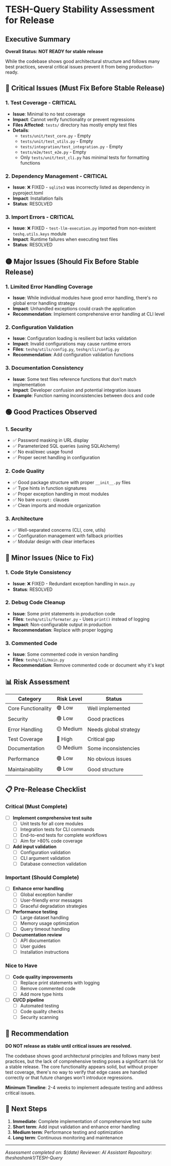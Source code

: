 # TESH-Query Stability Assessment for Release

## Executive Summary

**Overall Status: NOT READY for stable release**

While the codebase shows good architectural structure and follows many best practices, several critical issues prevent it from being production-ready.

## 🔴 Critical Issues (Must Fix Before Stable Release)

### 1. **Test Coverage - CRITICAL**
- **Issue**: Minimal to no test coverage
- **Impact**: Cannot verify functionality or prevent regressions
- **Files Affected**: `tests/` directory has mostly empty test files
- **Details**: 
  - `tests/unit/test_core.py` - Empty
  - `tests/unit/test_utils.py` - Empty  
  - `tests/integration/test_integration.py` - Empty
  - `tests/e2e/test_e2e.py` - Empty
  - Only `tests/unit/test_cli.py` has minimal tests for formatting functions

### 2. **Dependency Management - CRITICAL**
- **Issue**: ❌ FIXED - `sqlite3` was incorrectly listed as dependency in pyproject.toml
- **Impact**: Installation fails
- **Status**: RESOLVED

### 3. **Import Errors - CRITICAL** 
- **Issue**: ❌ FIXED - `test-llm-execution.py` imported from non-existent `teshq.utils.keys` module
- **Impact**: Runtime failures when executing test files
- **Status**: RESOLVED

## 🟡 Major Issues (Should Fix Before Stable Release)

### 1. **Limited Error Handling Coverage**
- **Issue**: While individual modules have good error handling, there's no global error handling strategy
- **Impact**: Unhandled exceptions could crash the application
- **Recommendation**: Implement comprehensive error handling at CLI level

### 2. **Configuration Validation**
- **Issue**: Configuration loading is resilient but lacks validation
- **Impact**: Invalid configurations may cause runtime errors
- **Files**: `teshq/utils/config.py`, `teshq/cli/config.py`
- **Recommendation**: Add configuration validation functions

### 3. **Documentation Consistency**
- **Issue**: Some test files reference functions that don't match implementation
- **Impact**: Developer confusion and potential integration issues
- **Example**: Function naming inconsistencies between docs and code

## 🟢 Good Practices Observed

### 1. **Security**
- ✅ Password masking in URL display
- ✅ Parameterized SQL queries (using SQLAlchemy)
- ✅ No eval/exec usage found
- ✅ Proper secret handling in configuration

### 2. **Code Quality**
- ✅ Good package structure with proper `__init__.py` files
- ✅ Type hints in function signatures
- ✅ Proper exception handling in most modules
- ✅ No bare `except:` clauses
- ✅ Clean imports and module organization

### 3. **Architecture**
- ✅ Well-separated concerns (CLI, core, utils)
- ✅ Configuration management with fallback priorities
- ✅ Modular design with clear interfaces

## 🔧 Minor Issues (Nice to Fix)

### 1. **Code Style Consistency**
- **Issue**: ❌ FIXED - Redundant exception handling in `main.py`
- **Status**: RESOLVED

### 2. **Debug Code Cleanup**
- **Issue**: Some print statements in production code
- **Files**: `teshq/utils/formater.py` - Uses `print()` instead of logging
- **Impact**: Non-configurable output in production
- **Recommendation**: Replace with proper logging

### 3. **Commented Code**
- **Issue**: Some commented code in version handling
- **Files**: `teshq/cli/main.py`
- **Recommendation**: Remove commented code or document why it's kept

## 📊 Risk Assessment

| Category | Risk Level | Status |
|----------|------------|--------|
| Core Functionality | 🟢 Low | Well implemented |
| Security | 🟢 Low | Good practices |
| Error Handling | 🟡 Medium | Needs global strategy |
| Test Coverage | 🔴 High | Critical gap |
| Documentation | 🟡 Medium | Some inconsistencies |
| Performance | 🟢 Low | No obvious issues |
| Maintainability | 🟢 Low | Good structure |

## 📋 Pre-Release Checklist

### Critical (Must Complete)
- [ ] **Implement comprehensive test suite**
  - [ ] Unit tests for all core modules
  - [ ] Integration tests for CLI commands
  - [ ] End-to-end tests for complete workflows
  - [ ] Aim for >80% code coverage

- [ ] **Add input validation**
  - [ ] Configuration validation
  - [ ] CLI argument validation
  - [ ] Database connection validation

### Important (Should Complete)
- [ ] **Enhance error handling**
  - [ ] Global exception handler
  - [ ] User-friendly error messages
  - [ ] Graceful degradation strategies

- [ ] **Performance testing**
  - [ ] Large dataset handling
  - [ ] Memory usage optimization
  - [ ] Query timeout handling

- [ ] **Documentation review**
  - [ ] API documentation
  - [ ] User guides
  - [ ] Installation instructions

### Nice to Have
- [ ] **Code quality improvements**
  - [ ] Replace print statements with logging
  - [ ] Remove commented code
  - [ ] Add more type hints

- [ ] **CI/CD pipeline**
  - [ ] Automated testing
  - [ ] Code quality checks
  - [ ] Security scanning

## 🎯 Recommendation

**DO NOT release as stable until critical issues are resolved.**

The codebase shows good architectural principles and follows many best practices, but the lack of comprehensive testing poses a significant risk for a stable release. The core functionality appears solid, but without proper test coverage, there's no way to verify that edge cases are handled correctly or that future changes won't introduce regressions.

**Minimum Timeline**: 2-4 weeks to implement adequate testing and address critical issues.

## 🔄 Next Steps

1. **Immediate**: Complete implementation of comprehensive test suite
2. **Short term**: Add input validation and enhance error handling  
3. **Medium term**: Performance testing and optimization
4. **Long term**: Continuous monitoring and maintenance

---
*Assessment completed on: $(date)*
*Reviewer: AI Assistant*
*Repository: theshashank1/TESH-Query*